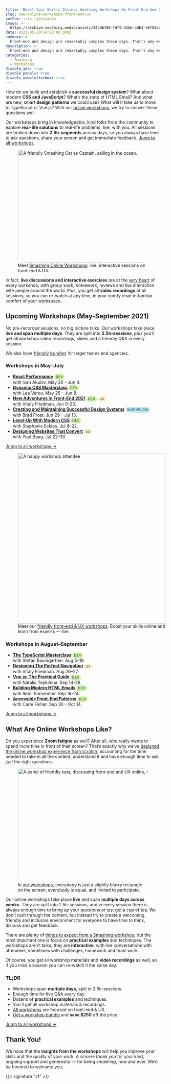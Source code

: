 ```yaml
---
title: 'Boost Your Skills Online: Smashing Workshops On Front-End And Design'
slug: new-online-workshops-front-end-ux
author: iris-ljesnjanin
image: >-
  https://archive.smashing.media/assets/344dbf88-fdf9-42bb-adb4-46f01eedd629/1a95c729-8b29-4b44-90b0-d38183b367c0/online-workshops-2021-opt.png
date: 2021-05-20T14:20:00.000Z
summary: >-
  Front-end and design are remarkably complex these days. That’s why we invite kind, smart folks from the community to run online workshops for all of us to learn together. And we have new ones coming up.
description: >-
  Front-end and design are remarkably complex these days. That’s why we invite kind, smart folks from the community to run online workshops for all of us to learn together. And we have new ones coming up, and we’d like to kindly welcome you to join in.
categories:
  - Smashing
  - Workshops
disable_ads: true
disable_panels: true
disable_newsletterbox: true
---
```


How do we build and establish a **successful design system**? What about modern **CSS and JavaScript**? What’s the state of HTML Email? And what are new, smart **design patterns** we could use? What will it take us to move to TypeScript or Vue.js? With our [online workshops](https://smashingconf.com/online-workshops/), we try to answer these questions well. 

Our workshops bring in knowledgeable, kind folks from the community to explore **real-life solutions** to real-life problems, live, with you. All sessions are broken down into **2.5h-segments** across days, so you always have time to ask questions, share your screen and get immediate feedback. [Jump to all workshops](https://smashingconf.com/online-workshops/workshops).

<figure class="break-out">
<a href="https://smashingconf.com/online-workshops/"><img style="border-radius: 11px;" src="https://archive.smashing.media/assets/344dbf88-fdf9-42bb-adb4-46f01eedd629/1a95c729-8b29-4b44-90b0-d38183b367c0/online-workshops-2021-opt.png" width="737" height="369" loading="lazy" alt="A friendly Smashing Cat as Captain, sailing in the ocean."/></a>
<figcaption>Meet <a href="https://smashingconf.com/online-workshops/">Smashing Online Workshops</a>: live, interactive sessions on front-end &amp; UX.</figcaption>
</figure>

In fact, **live discussions and interactive exercises** are at the [very heart](https://www.smashingmagazine.com/2020/10/how-we-run-smashing-online-workshops/) of every workshop, with group work, homework, reviews and live interaction with people around the world. Plus, you get all **video recordings** of all sessions, so you can re-watch at any time, in your comfy chair in familiar comfort of your workspace.

<style type="text/css">.notes{border-radius:11px;font-size:.75em;text-transform:uppercase;letter-spacing:1px;padding:.25em .45em;margin-top:0;line-height:1.5em;color:#333;text-align:center}.note--dev{background-color:#caefa0}.note--ux{background-color:#fff2cc}.note--workflow{background-color:#b9ecff}.mt0{margin-top:0 !important;}</style>

## Upcoming Workshops (May-September 2021)

No pre-recorded sessions, no big picture talks. Our workshops take place **live and span multiple days**. They are split into **2.5h-sessions**, plus you’ll get all workshop video recordings, slides and a friendly Q&amp;A in every session. 

We also have [friendly bundles](https://smashingconf.com/online-workshops/bundles/) for larger teams and agencies.

### Workshops in May–July
<ul>
<li><strong><a href="https://smashingconf.com/online-workshops/workshops/ivan-akulov">React Performance</a></strong> <span class="notes note--dev">Dev</span><br>with Ivan Akulov. May 20 – Jun 4.</li>
<li><strong><a href="https://www.smashingconf.com/online-workshops/workshops/lea-verou">Dynamic CSS Masterclass</a></strong> <span class="notes note--dev">Dev</span><br>with Lea Verou. May 25 – Jun 8.</li>
<li><strong><a href="https://www.smashingconf.com/online-workshops/workshops/vitaly-friedman-frontend-june/">New Adventures In Front-End 2021</a></strong> <span class="notes note--dev">Dev</span> <span class="notes note--ux">UX</span> <br>with Vitaly Friedman. Jun 9–23.</li>
<li><strong><a href="https://smashingconf.com/online-workshops/workshops/brad-frost-june/">Creating and Maintaining Successful Design Systems</a></strong> <span class="notes note--workflow">Workflow</span> <br>with Brad Frost. Jun 29 – Jul 13.</li>
<li><strong><a href="https://www.smashingconf.com/online-workshops/workshops/stephanie-eckles">Level-Up With Modern CSS</a></strong> <span class="notes note--dev">Dev</span><br>with Stephanie Eckles. Jul 8–22.</li>
<li><strong><a href="https://smashingconf.com/online-workshops/workshops/paul-boag-july">Designing Websites That Convert</a></strong> <span class="notes note--ux">UX</span><br>with Paul Boag. Jul 22–30.</li>
</ul>

<div class="btn--lined btn--lined--white-border mt0"><a class="btn btn--large btn--green btn--text-shadow" href="https://www.smashingconf.com/online-workshops/">Jump to all workshops →</a></div>

<figure style="width: 100%; max-width:485px">
<a href="https://smashingconf.com/online-workshops/"><img src="https://archive.smashing.media/assets/344dbf88-fdf9-42bb-adb4-46f01eedd629/066c7368-ae9e-493a-b2f1-8f8ed15de12a/friendly-attendee.svg" alt="A happy workshop attendee" loading="lazy" width="485" height="557" /></a>
<figcaption>Meet our <a href="https://smashingconf.com/online-workshops/">friendly front-end &amp; UX workshops</a>. Boost your skills online and learn from experts &mdash; live.</figcaption>
</figure>


### Workshops in August–September
<ul>
<li><strong><a href="https://smashingconf.com/online-workshops/workshops/stefan-baumgartner">The TypeScript Masterclass</a></strong> <span class="notes note--dev">dev</span><br>with Stefan Baumgartner. Aug 5–19.</li>
<li><strong><a href="https://smashingconf.com/online-workshops/workshops/vitaly-friedman-navigation-aug">Designing The Perfect Navigation</a></strong> <span class="notes note--ux">UX</span><br>with Vitaly Friedman. Aug 26–27.</li>
<li><strong><a href="https://smashingconf.com/online-workshops/workshops/natalia-tepluhina-sep">Vue.js: The Practical Guide</a></strong> <span class="notes note--dev">Dev</span><br>with Natalia Tepluhina. Sep 14-28.</li>
<li><strong><a href="https://smashingconf.com/online-workshops/workshops/remi-parmentier-sep">Building Modern HTML Emails</a></strong> <span class="notes note--dev">Dev</span><br>with Rémi Parmentier. Sep 16-24.</li>
<li><strong><a href="https://smashingconf.com/online-workshops/workshops/carie-fisher">Accessible Front-End Patterns</a></strong> <span class="notes note--dev">Dev</span><br>with Carie Fisher. Sep 30 - Oct 14.</li>
</ul>

<div class="btn--lined btn--lined--white-border mt0"><a class="btn btn--large btn--green btn--text-shadow" href="https://www.smashingconf.com/online-workshops/">Jump to all workshops →</a></div>

## What Are Online Workshops Like?

Do you experience **Zoom fatigue** as well? After all, who really wants to spend more time in front of their screen? That’s exactly why we’ve [designed the online workshop experience from scratch](https://www.smashingmagazine.com/2020/10/how-we-run-smashing-online-workshops/), accounting for the time needed to take in all the content, understand it and have enough time to ask *just* the right questions.

<figure>
<a href="https://smashingconf.com/online-workshops/"><img style="border-radius: 11px;" loading="lazy" src="https://archive.smashing.media/assets/344dbf88-fdf9-42bb-adb4-46f01eedd629/394a4d0e-4c57-4d55-a72a-87f244ab1320/kececypa-1.png" width="605" height="371" alt="A panel of friendly cats, discussing front-end and UX online, of course." /></a>
<figcaption>In <a href="https://smashingconf.com/online-workshops/">our workshops</a>, everybody is just a slightly blurry rectangle on the screen; everybody is equal, and invited to participate.</figcaption>
</figure>

Our online workshops take place **live** and span **multiple days across weeks.** They are split into 2.5h-sessions, and in every session there is always enough time to bring up your questions or just get a cup of tea. We don’t rush through the content, but instead try to create a welcoming, friendly and inclusive environment for everyone to have time to think, discuss and get feedback.

There are plenty of [things to expect from a Smashing workshop](https://www.smashingmagazine.com/2021/02/smashing-workshop-form-design-masterclass/), but the most important one is focus on **practical examples** and techniques. The workshops aren’t talks; they are **interactive**, with live conversations with attendees, sometimes with challenges, homework and team work.

Of course, you get all workshop materials and **video recordings** as well, so if you miss a session you can re-watch it the same day.

### TL;DR

- Workshops span **multiple days**, split in *2.5h-sessions*.
- Enough time for live Q&A every day.
- Dozens of **practical examples** and techniques.
- You’ll get all workshop materials & recordings.
- [All workshops](https://www.smashingconf.com/online-workshops/workshops) are focused on front-end & UX.
- [Get a workshop bundle](https://smashingconf.com/online-workshops/bundles) and **save $250** off the price.

<div class="btn--lined btn--lined--white-border mt0"><a class="btn btn--large btn--green btn--text-shadow" href="https://www.smashingconf.com/online-workshops/">Jump to all workshops →</a></div>

## Thank You!

We hope that the **insights from the workshops** will help you improve your skills and the quality of your work. A sincere *thank you* for your kind, ongoing support and generosity &mdash; for being *smashing*, now and ever. We’d be honored to welcome you.

{{< signature "vf" >}}
